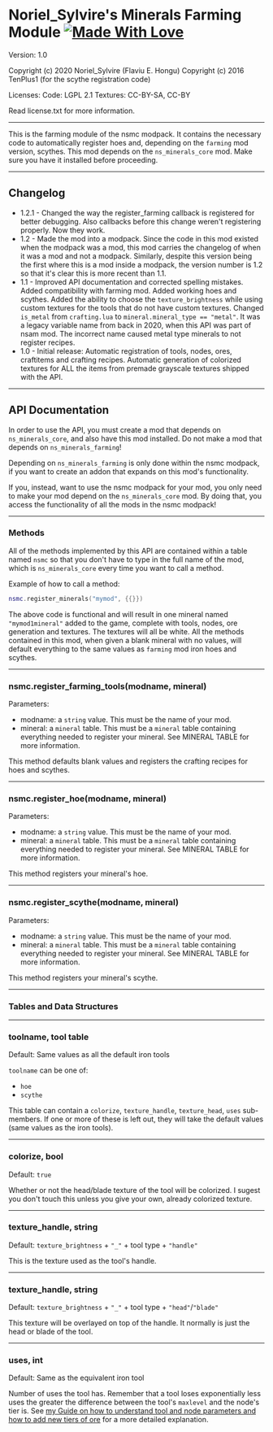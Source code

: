 # Noriel_Sylvire's Minerals Farming Module [![Made With Love](https://img.shields.io/badge/Made%20With-Love-orange.svg)](https://github.com/chetanraj/awesome-github-badges)
Version: 1.0

Copyright (c) 2020 Noriel_Sylvire (Flaviu E. Hongu)
Copyright (c) 2016 TenPlus1 (for the scythe registration code)

Licenses:
Code: LGPL 2.1
Textures: CC-BY-SA, CC-BY

Read license.txt for more information.

---

This is the farming module of the nsmc modpack. It contains the necessary code to automatically register hoes and, depending on the `farming` mod version, scythes.
This mod depends on the `ns_minerals_core` mod. Make sure you have it installed before proceeding.

---
## Changelog

* 1.2.1 - Changed the way the register_farming callback is registered for better debugging. Also callbacks before this change weren't registering properly. Now they work.
* 1.2 - Made the mod into a modpack. Since the code in this mod existed when the modpack was a mod, this mod carries the changelog of when it was a mod and not a modpack. Similarly, despite this version being the first where this is a mod inside a modpack, the version number is 1.2 so that it's clear this is more recent than 1.1.
* 1.1 - Improved API documentation and corrected spelling mistakes. Added compatibility with farming mod. Added working hoes and scythes. Added the ability to choose the `texture_brightness` while using custom textures for the tools that do not have custom textures. Changed `is_metal` from `crafting.lua` to `mineral.mineral_type == "metal"`. It was a legacy variable name from back in 2020, when this API was part of nsam mod. The incorrect name caused metal type minerals to not register recipes.
* 1.0 - Initial release: Automatic registration of tools, nodes, ores, craftitems and crafting recipes. Automatic generation of colorized textures for ALL the items from premade grayscale textures shipped with the API.

---
## API Documentation

In order to use the API, you must create a mod that depends on `ns_minerals_core`, and also have this mod installed.
Do not make a mod that depends on `ns_minerals_farming`!

Depending on `ns_minerals_farming` is only done within the nsmc modpack, if you want to create an addon that expands on this mod's functionality.

If you, instead, want to use the nsmc modpack for your mod, you only need to make your mod depend on the `ns_minerals_core` mod. By doing that, you access the functionality of all the mods in the nsmc modpack!

---
### Methods

All of the methods implemented by this API are contained within a table named `nsmc` so that you don't have to type in the full name of the mod, which is `ns_minerals_core` every time you want to call a method.

Example of how to call a method:
```lua
nsmc.register_minerals("mymod", {{}})
```
The above code is functional and will result in one mineral named `"mymod1mineral"` added to the game, complete with tools, nodes, ore generation and textures. The textures will all be white.
All the methods contained in this mod, when given a blank mineral with no values, will default everything to the same values as `farming` mod iron hoes and scythes.

---
### nsmc.register_farming_tools(modname, mineral)
Parameters:
* modname: a `string` value. This must be the name of your mod.
* mineral: a `mineral` table. This must be a `mineral` table containing everything needed to register your mineral. See MINERAL TABLE for more information.

This method defaults blank values and registers the crafting recipes for hoes and scythes.

---
### nsmc.register_hoe(modname, mineral)
Parameters:
* modname: a `string` value. This must be the name of your mod.
* mineral: a `mineral` table. This must be a `mineral` table containing everything needed to register your mineral. See MINERAL TABLE for more information.

This method registers your mineral's hoe.

---
### nsmc.register_scythe(modname, mineral)
Parameters:
* modname: a `string` value. This must be the name of your mod.
* mineral: a `mineral` table. This must be a `mineral` table containing everything needed to register your mineral. See MINERAL TABLE for more information.

This method registers your mineral's scythe.

---
### Tables and Data Structures

---
### toolname, tool table
Default: Same values as all the default iron tools

`toolname` can be one of:
* `hoe`
* `scythe`

This table can contain a `colorize`, `texture_handle`, `texture_head`, `uses` sub-members. If one or more of these is left out, they will take the default values (same values as the iron tools).

---
### colorize, bool
Default: `true`

Whether or not the head/blade texture of the tool will be colorized. I sugest you don't touch this unless you give your own, already colorized texture.

---
### texture_handle, string
Default: `texture_brightness` + `"_"` + tool type + `"handle"`

This is the texture used as the tool's handle.

---
### texture_handle, string
Default: `texture_brightness` + `"_"` + tool type + `"head"`/`"blade"`

This texture will be overlayed on top of the handle. It normally is just the head or blade of the tool.

---
### uses, int
Default: Same as the equivalent iron tool

Number of uses the tool has.
Remember that a tool loses exponentially less uses the greater the difference between the tool's `maxlevel` and the node's tier is. See [my Guide on how to understand tool and node parameters and how to add new tiers of ore](https://forum.minetest.net/viewtopic.php?t=27811) for a more detailed explanation.

